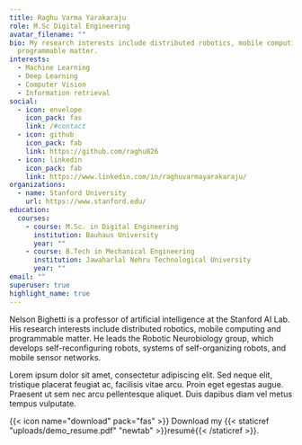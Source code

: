 ```yaml
---
title: Raghu Varma Yarakaraju
role: M.Sc Digital Engineering
avatar_filename: ""
bio: My research interests include distributed robotics, mobile computing and
  programmable matter.
interests:
  - Machine Learning
  - Deep Learning
  - Computer Vision
  - Information retrieval
social:
  - icon: envelope
    icon_pack: fas
    link: /#contact
  - icon: github
    icon_pack: fab
    link: https://github.com/raghu826
  - icon: linkedin
    icon_pack: fab
    link: https://www.linkedin.com/in/raghuvarmayarakaraju/
organizations:
  - name: Stanford University
    url: https://www.stanford.edu/
education:
  courses:
    - course: M.Sc. in Digital Engineering
      institution: Bauhaus University
      year: ""
    - course: B.Tech in Mechanical Engineering
      institution: Jawaharlal Nehru Technological University
      year: ""
email: ""
superuser: true
highlight_name: true
---
```


Nelson Bighetti is a professor of artificial intelligence at the Stanford AI Lab. His research interests include distributed robotics, mobile computing and programmable matter. He leads the Robotic Neurobiology group, which develops self-reconfiguring robots, systems of self-organizing robots, and mobile sensor networks.

Lorem ipsum dolor sit amet, consectetur adipiscing elit. Sed neque elit, tristique placerat feugiat ac, facilisis vitae arcu. Proin eget egestas augue. Praesent ut sem nec arcu pellentesque aliquet. Duis dapibus diam vel metus tempus vulputate.

{{< icon name="download" pack="fas" >}} Download my {{< staticref "uploads/demo_resume.pdf" "newtab" >}}resumé{{< /staticref >}}.
